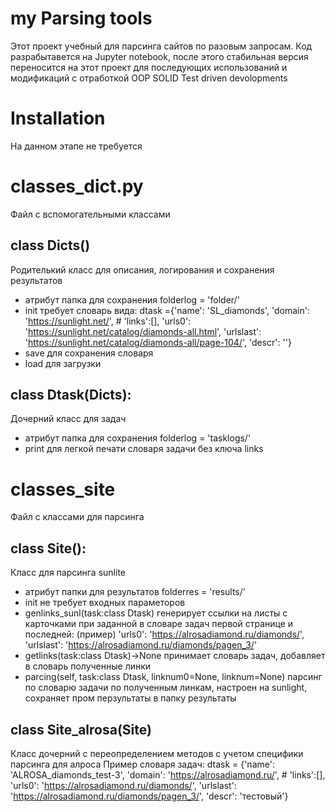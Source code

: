 # my Parsing tools
Этот проект учебный для парсинга сайтов по разовым запросам.
Код разрабытавется на Jupyter notebook, после этого стабильная версия 
переносится на этот проект для последующих использований и модификаций с отработкой OOP SOLID Test driven devolopments
# Installation
На данном этапе не требуется

# classes_dict.py
Файл с вспомогательными классами

## class Dicts()
Родителький класс для описания, логирования и сохранения результатов 
  - атрибут папка для сохранения folderlog = 'folder/' 
  - init требует словарь вида:
  dtask ={'name': 'SL_diamonds',
         'domain': 'https://sunlight.net/',
         # 'links':[],
         'urls0': 'https://sunlight.net/catalog/diamonds-all.html',
         'urlslast': 'https://sunlight.net/catalog/diamonds-all/page-104/',
         'descr': ''}
  - save для сохранения словаря
  - load для загрузки
  
## class Dtask(Dicts):
Дочерний класс для задач
- атрибут папка для сохранения folderlog =  'tasklogs/'
- print для легкой печати словаря задачи без ключа links
   
# classes_site
Файл с классами для парсинга

## class Site():
Класс для парсинга sunlite
- атрибут папки для результатов folderres = 'results/'
- init не требует входных параметоров
- genlinks_sunl(task:class Dtask) генерирует ссылки на листы с карточками при заданной в 
словаре задач первой странице и последней: (пример)
    'urls0': 'https://alrosadiamond.ru/diamonds/',
    'urlslast': 'https://alrosadiamond.ru/diamonds/pagen_3/'
- getlinks(task:class Dtask)->None принимает словарь задач, добавляет в словарь 
полученные линки
- parcing(self, task:class Dtask, linknum0=None, linknum=None) парсинг по словарю
задачи по полученным линкам, настроен на sunlight, сохраняет пром перзультаты в папку результаты

## class Site_alrosa(Site)
Класс дочерний с переопределением методов с учетом специфики парсинга для алроса
Пример словаря задач:
dtask = {'name': 'ALROSA_diamonds_test-3',
         'domain': 'https://alrosadiamond.ru/',
         # 'links':[],
         'urls0': 'https://alrosadiamond.ru/diamonds/',
         'urlslast': 'https://alrosadiamond.ru/diamonds/pagen_3/',
         'descr': 'тестовый'}
